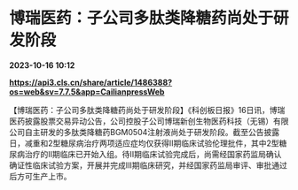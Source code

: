 # 博瑞医药：子公司多肽类降糖药尚处于研发阶段

**2023-10-16 10:12**

**https://api3.cls.cn/share/article/1486388?os=web&sv=7.7.5&app=CailianpressWeb**

【博瑞医药：子公司多肽类降糖药尚处于研发阶段】《科创板日报》16日讯，博瑞医药披露股票交易异动公告，公司控股子公司博瑞新创生物医药科技（无锡）有限公司自主研发的多肽类降糖药BGM0504注射液尚处于研发阶段。截至公告披露日，减重和2型糖尿病治疗两项适应症均仅获得Ⅱ期临床试验伦理批件，其中2型糖尿病治疗的Ⅱ期临床已开始入组。待II期临床试验完成后，尚需经国家药监局确认确证性临床试验方案，开展并完成III期临床研究，并经国家药监局审评、审批通过后方可生产上市。